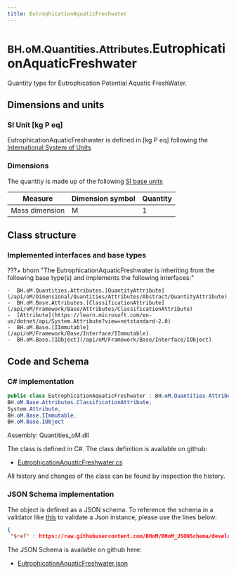 ```yaml
---
title: EutrophicationAquaticFreshwater
---
```


# <small>BH.oM.Quantities.Attributes.</small>**EutrophicationAquaticFreshwater**

Quantity type for Eutrophication Potential Aquatic FreshWater.

## Dimensions and units

### SI Unit [kg P eq]

EutrophicationAquaticFreshwater is defined in [kg P eq] following the [International System of Units](https://en.wikipedia.org/wiki/International_System_of_Units) 

### Dimensions

The quantity is made up of the following [SI base units](https://en.wikipedia.org/wiki/SI_base_unit)

| Measure        | Dimension symbol | Quantity |
|------------------|--------|----------|
| Mass dimension |  M  |1  |

## Class structure

### Implemented interfaces and base types

???+ bhom "The EutrophicationAquaticFreshwater is inheriting from the following base type(s) and implements the following interfaces:"

    -  BH.oM.Quantities.Attributes.[QuantityAttribute](/api/oM/Dimensional/Quantities/Attributes/Abstract/QuantityAttribute)
    -  BH.oM.Base.Attributes.[ClassificationAttribute](/api/oM/Framework/Base/Attributes/ClassificationAttribute)
    -  [Attribute](https://learn.microsoft.com/en-us/dotnet/api/System.Attribute?view=netstandard-2.0)
    -  BH.oM.Base.[IImmutable](/api/oM/Framework/Base/Interface/IImmutable)
    -  BH.oM.Base.[IObject](/api/oM/Framework/Base/Interface/IObject)




## Code and Schema

### C# implementation

``` C# title="C#"
public class EutrophicationAquaticFreshwater : BH.oM.Quantities.Attributes.QuantityAttribute,
BH.oM.Base.Attributes.ClassificationAttribute,
System.Attribute,
BH.oM.Base.IImmutable,
BH.oM.Base.IObject
```

Assembly: Quantities_oM.dll

The class is defined in C#. The class definition is available on github:

- [EutrophicationAquaticFreshwater.cs](https://github.com/BHoM/BHoM/blob/develop/Quantities_oM/Attributes\EutrophicationAquaticFreshwater.cs)

All history and changes of the class can be found by inspection the history.
### JSON Schema implementation

The object is defined as a JSON schema. To reference the schema in a validator like [this](https://www.jsonschemavalidator.net/) to validate a Json instance, please use the lines below:

``` json title="JSON Schema"
{
 "$ref" : https://raw.githubusercontent.com/BHoM/BHoM_JSONSchema/develop/Quantities_oM/Attributes/EutrophicationAquaticFreshwater.json}
```

The JSON Schema is available on github here:

- [EutrophicationAquaticFreshwater.json](https://github.com/BHoM/BHoM_JSONSchema/blob/develop/Quantities_oM/Attributes/EutrophicationAquaticFreshwater.json)
